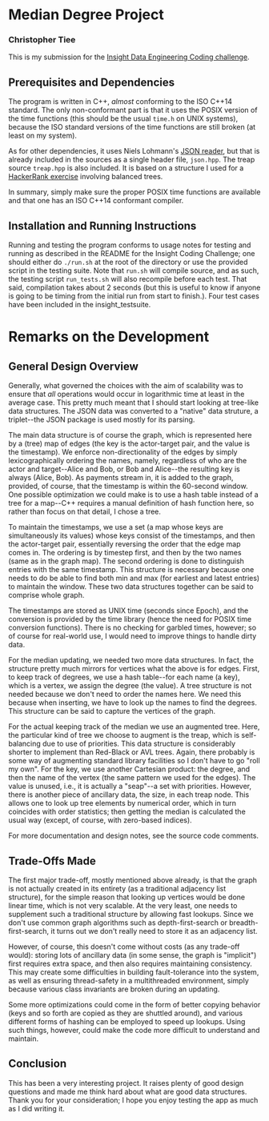 # Median Degree Project
### Christopher Tiee

This is my submission for the [Insight Data Engineering Coding challenge](https://github.com/InsightDataScience/coding-challenge). 

## Prerequisites and Dependencies

The program is written in C++, *almost* conforming to the ISO C++14 standard. The only non-conformant part is that it uses the POSIX version of the time functions (this should be the usual `time.h` on UNIX systems), because the ISO standard versions of the time functions are still broken (at least on my system).

As for other dependencies, it uses Niels Lohmann's [JSON reader](https://github.com/nlohmann/json), but that is already included in the sources as a single header file, `json.hpp`. The treap source `treap.hpp` is also included. It is based on a structure I used for a [HackerRank exercise](https://www.hackerrank.com/challenges/array-and-simple-queries) involving balanced trees.

In summary, simply make sure the proper POSIX time functions are available and that one has an ISO C++14 conformant compiler.

## Installation and Running Instructions
Running and testing the program conforms to usage notes for testing and running as described in the README for the Insight Coding Challenge; one should either do `./run.sh` at the root of the directory or use the provided script in the testing suite. Note that `run.sh` will compile source, and as such, the testing script `run_tests.sh` will also recompile before each test. That said, compilation takes about 2 seconds (but this is useful to know if anyone is going to be timing from the initial run from start to finish.). Four test cases have been included in the insight_testsuite.

# Remarks on the Development
## General Design Overview

Generally, what governed the choices with the aim of scalability was to ensure that *all* operations would occur in logarithmic time at least in the average case. This pretty much meant that I should start looking at tree-like data structures. The JSON data was converted to a "native" data struture, a triplet--the JSON package is used mostly for its parsing.

The main data structure is of course the graph, which is represented here by a (tree) map of edges (the key is the actor-target pair, and the value is the timestamp). We enforce non-directionality of the edges by simply lexicographically ordering the names, namely, regardless of who are the actor and target--Alice and Bob, or Bob and Alice--the resulting key is always (Alice, Bob). As payments stream in, it is added to the graph, provided, of course, that the timestamp is within the 60-second window. One possible optimization we could make is to use a hash table instead of a tree for a map--C++ requires a manual definition of hash function here, so rather than focus on that detail, I chose a tree.

To maintain the timestamps, we use a set (a map whose keys are simultaneously its values) whose keys consist of the timestamps, and then the actor-target pair, essentially reversing the order that the edge map comes in. The ordering is by timestep first, and then by the two names (same as in the graph map). The second ordering is done to distinguish entries with the same timestamp. This structure is necessary because one needs to do be able to find both min and max (for earliest and latest entries) to maintain the window. These two data structures together can be said to comprise whole graph.

The timestamps are stored as UNIX time (seconds since Epoch), and the conversion is provided by the time library (hence the need for POSIX time conversion functions). There is no checking for garbled times, however; so of course for real-world use, I would need to improve things to handle dirty data.

For the median updating, we needed two more data structures. In fact, the structure pretty much mirrors for vertices what the above is for edges. First, to keep track of degrees, we use a hash table--for each name (a key), which is a vertex, we assign the degree (the value). A tree structure is not needed because we don't need to order the names here. We need this because when inserting, we have to look up the names to find the degrees. This structure can be said to capture the vertices of the graph.

For the actual keeping track of the median we use an augmented tree. Here, the particular kind of tree we choose to augment is the treap, which is self-balancing due to use of priorities. This data structure is considerably shorter to implement than Red-Black or AVL trees. Again, there probably is some way of augmenting standard library facilities so I don't have to go "roll my own". For the key, we use another Cartesian product: the degree, and then the name of the vertex (the same pattern we used for the edges). The value is unused, i.e., it is actually a "seap"--a set with priorities. However, there is another piece of ancillary data, the size, in each treap node. This allows one to look up tree elements by numerical order, which in turn coincides with order statistics; then getting the median is calculated the usual way (except, of course, with zero-based indices).

For more documentation and design notes, see the source code comments.


## Trade-Offs Made
The first major trade-off, mostly mentioned above already, is that the graph is not actually created in its entirety (as a traditional adjacency list structure), for the simple reason that looking up vertices would be done linear time, which is not very scalable. At the very least, one needs to supplement such a traditional structure by allowing fast lookups. Since we don't use common graph algorithms such as depth-first-search or breadth-first-search, it turns out we don't really need to store it as an adjacency list. 

However, of course, this doesn't come without costs (as any trade-off would): storing lots of ancillary data (in some sense, the graph is "implicit") first requires extra space, and then also requires maintaining consistency. This may create some difficulties in building fault-tolerance into the system, as well as ensuring thread-safety in a multithreaded environment, simply because various class invariants are broken during an updating.

Some more optimizations could come in the form of better copying behavior (keys and so forth are copied as they are shuttled around), and various different forms of hashing can be employed to speed up lookups. Using such things, however, could make the code more difficult to understand and maintain.

## Conclusion
This has been a very interesting project. It raises plenty of good design questions and made me think hard about what are good data structures. Thank you for your consideration; I hope you enjoy testing the app as much as I did writing it.
